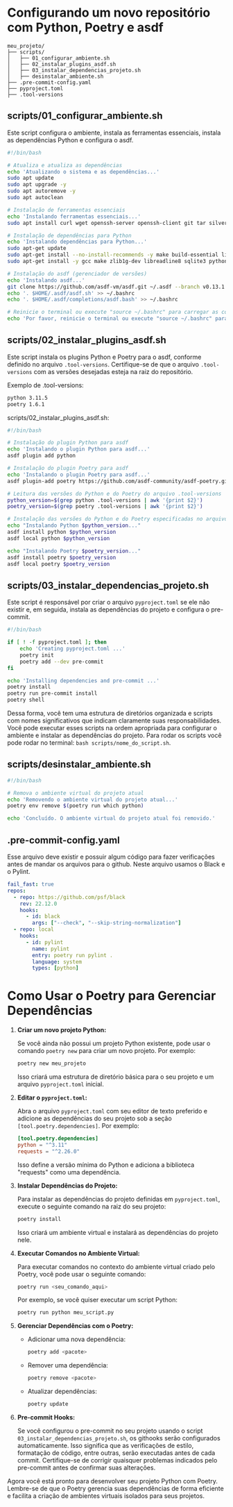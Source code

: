 # Configurando um novo repositório com Python, Poetry e asdf

```
meu_projeto/
├── scripts/
│   ├── 01_configurar_ambiente.sh
│   ├── 02_instalar_plugins_asdf.sh
│   ├── 03_instalar_dependencias_projeto.sh
│   ├── desinstalar_ambiente.sh
├── .pre-commit-config.yaml
├── pyproject.toml
├── .tool-versions
```

## scripts/01_configurar_ambiente.sh
Este script configura o ambiente, instala as ferramentas essenciais, instala as dependências Python e configura o asdf. 

```bash
#!/bin/bash

# Atualiza e atualiza as dependências
echo 'Atualizando o sistema e as dependências...'
sudo apt update
sudo apt upgrade -y
sudo apt autoremove -y
sudo apt autoclean

# Instalação de ferramentas essenciais
echo 'Instalando ferramentas essenciais...'
sudo apt install curl wget openssh-server openssh-client git tar silversearcher-ag unzip -y

# Instalação de dependências para Python
echo 'Instalando dependências para Python...'
sudo apt-get update
sudo apt-get install --no-install-recommends -y make build-essential libssl-dev zlib1g-dev libbz2-dev libreadline-dev libsqlite3-dev wget curl llvm libncurses5-dev xz-utils tk-dev libxml2-dev libxmlsec1-dev libffi-dev liblzma-dev
sudo apt-get install -y gcc make zlib1g-dev libreadline8 sqlite3 python-tk python3-tk tk-dev

# Instalação do asdf (gerenciador de versões)
echo 'Instalando asdf...'
git clone https://github.com/asdf-vm/asdf.git ~/.asdf --branch v0.13.1
echo '. $HOME/.asdf/asdf.sh' >> ~/.bashrc
echo '. $HOME/.asdf/completions/asdf.bash' >> ~/.bashrc

# Reinicie o terminal ou execute "source ~/.bashrc" para carregar as configurações
echo 'Por favor, reinicie o terminal ou execute "source ~/.bashrc" para carregar as configurações.'
```

## scripts/02_instalar_plugins_asdf.sh
Este script instala os plugins Python e Poetry para o asdf, conforme definido no arquivo `.tool-versions`. Certifique-se de que o arquivo `.tool-versions` com as versões desejadas esteja na raiz do repositório.

Exemplo de .tool-versions:
``` bash
python 3.11.5
poetry 1.6.1
```

scripts/02_instalar_plugins_asdf.sh:
```bash
#!/bin/bash

# Instalação do plugin Python para asdf
echo 'Instalando o plugin Python para asdf...'
asdf plugin add python

# Instalação do plugin Poetry para asdf
echo 'Instalando o plugin Poetry para asdf...'
asdf plugin-add poetry https://github.com/asdf-community/asdf-poetry.git

# Leitura das versões do Python e do Poetry do arquivo .tool-versions
python_version=$(grep python .tool-versions | awk '{print $2}')
poetry_version=$(grep poetry .tool-versions | awk '{print $2}')

# Instalação das versões do Python e do Poetry especificadas no arquivo .tool-versions
echo "Instalando Python $python_version..."
asdf install python $python_version
asdf local python $python_version

echo "Instalando Poetry $poetry_version..."
asdf install poetry $poetry_version
asdf local poetry $poetry_version
```

## scripts/03_instalar_dependencias_projeto.sh
Este script é responsável por criar o arquivo `pyproject.toml` se ele não existir e, em seguida, instala as dependências do projeto e configura o pre-commit.

```bash
#!/bin/bash

if [ ! -f pyproject.toml ]; then
    echo 'Creating pyproject.toml ...'
    poetry init
    poetry add --dev pre-commit
fi

echo 'Installing dependencies and pre-commit ...'
poetry install
poetry run pre-commit install
poetry shell
```

Dessa forma, você tem uma estrutura de diretórios organizada e scripts com nomes significativos que indicam claramente suas responsabilidades. Você pode executar esses scripts na ordem apropriada para configurar o ambiente e instalar as dependências do projeto. Para rodar os scripts você pode rodar no terminal: `bash scripts/nome_do_script.sh`.

## scripts/desinstalar_ambiente.sh
``` bash
#!/bin/bash

# Remova o ambiente virtual do projeto atual
echo 'Removendo o ambiente virtual do projeto atual...'
poetry env remove $(poetry run which python)

echo 'Concluído. O ambiente virtual do projeto atual foi removido.'
```

## .pre-commit-config.yaml

Esse arquivo deve existir e possuir algum código para fazer verificações antes de mandar os arquivos para o github. Neste arquivo usamos o Black e o Pylint.
``` yml
fail_fast: true
repos:
  - repo: https://github.com/psf/black
    rev: 22.12.0
    hooks:
      - id: black
        args: ["--check", "--skip-string-normalization"]
  - repo: local
    hooks:
      - id: pylint
        name: pylint
        entry: poetry run pylint .
        language: system
        types: [python]
```

# Como Usar o Poetry para Gerenciar Dependências

1. **Criar um novo projeto Python:**

   Se você ainda não possui um projeto Python existente, pode usar o comando `poetry new` para criar um novo projeto. Por exemplo:

   ```bash
   poetry new meu_projeto
   ```

   Isso criará uma estrutura de diretório básica para o seu projeto e um arquivo `pyproject.toml` inicial.

2. **Editar o `pyproject.toml`:**

   Abra o arquivo `pyproject.toml` com seu editor de texto preferido e adicione as dependências do seu projeto sob a seção `[tool.poetry.dependencies]`. Por exemplo:

   ```toml
   [tool.poetry.dependencies]
   python = "^3.11"
   requests = "^2.26.0"
   ```

   Isso define a versão mínima do Python e adiciona a biblioteca "requests" como uma dependência.

3. **Instalar Dependências do Projeto:**

   Para instalar as dependências do projeto definidas em `pyproject.toml`, execute o seguinte comando na raiz do seu projeto:

   ```bash
   poetry install
   ```

   Isso criará um ambiente virtual e instalará as dependências do projeto nele.

4. **Executar Comandos no Ambiente Virtual:**

   Para executar comandos no contexto do ambiente virtual criado pelo Poetry, você pode usar o seguinte comando:

   ```bash
   poetry run <seu_comando_aqui>
   ```

   Por exemplo, se você quiser executar um script Python:

   ```bash
   poetry run python meu_script.py
   ```

5. **Gerenciar Dependências com o Poetry:**

   - Adicionar uma nova dependência:

     ```bash
     poetry add <pacote>
     ```

   - Remover uma dependência:

     ```bash
     poetry remove <pacote>
     ```

   - Atualizar dependências:

     ```bash
     poetry update
     ```

6. **Pre-commit Hooks:**

   Se você configurou o pre-commit no seu projeto usando o script `03_instalar_dependencias_projeto.sh`, os githooks serão configurados automaticamente. Isso significa que as verificações de estilo, formatação de código, entre outras, serão executadas antes de cada commit. Certifique-se de corrigir quaisquer problemas indicados pelo pre-commit antes de confirmar suas alterações.

Agora você está pronto para desenvolver seu projeto Python com Poetry. Lembre-se de que o Poetry gerencia suas dependências de forma eficiente e facilita a criação de ambientes virtuais isolados para seus projetos.
